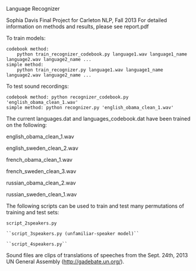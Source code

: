 Language Recognizer

Sophia Davis
Final Project for Carleton NLP, Fall 2013
For detailed information on methods and results, please see report.pdf


To train models:

    codebook method:
        python train_recognizer_codebook.py language1.wav language1_name language2.wav language2_name ...
    simple method:
        python train_recognizer.py language1.wav language1_name language2.wav language2_name ...


To test sound recordings:

    codebook method: python recognizer_codebook.py 'english_obama_clean_1.wav'
    simple method: python recognizer.py 'english_obama_clean_1.wav'


The current languages.dat and languages_codebook.dat have been trained on the following:

english_obama_clean_1.wav

english_sweden_clean_2.wav

french_obama_clean_1.wav

french_sweden_clean_3.wav

russian_obama_clean_2.wav

russian_sweden_clean_1.wav


The following scripts can be used to train and test many permutations of training and test sets:

    script_2speakers.py
    
    ``script_3speakers.py (unfamiliar-speaker model)``
    
    ``script_4speakers.py``
    

Sound files are clips of translations of speeches from the Sept. 24th, 2013 UN General Assembly 
(http://gadebate.un.org/).
